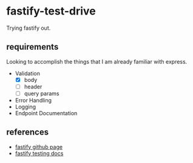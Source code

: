 # fastify-test-drive

Trying fastify out.

## requirements

Looking to accomplish the things that I am already familiar with express.

-   Validation
    -   [x] body
    -   [ ] header
    -   [ ] query params
-   Error Handling
-   Logging
-   Endpoint Documentation

## references

-   [fastify github page](https://github.com/fastify/fastify)
-   [fastify testing docs](https://www.fastify.io/docs/master/Testing/)
